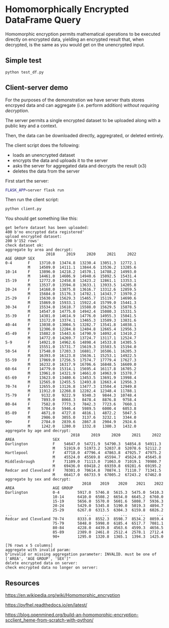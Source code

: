 # Homomorphically Encrypted DataFrame Query

Homomorphic encryption permits mathematical operations to be executed directly on encrypted data, yielding an encrypted result that, when decrypted, is the same as you would get on the unencrypted input.


## Simple test

```
python test_df.py
```

## Client-server demo

For the purposes of the demonstration we have server thats stores encrpyed data and can aggregate (i.e. perform addition) *without requiring decryption*.

The server permits a single encrypted dataset to be uploaded along with a public key and a context.

Then, the data can be downloaded directly, aggregrated, or deleted entirely.

The client script does the following:

- loads an unencrypted dataset
- encrypts the data and uploads it to the server
- asks the server for aggregated data and decrypts the result (x3)
- deletes the data from the server

First start the server:

```bash
FLASK_APP=server flask run
```

Then run the client script:

```bash
python client.py
```

You should get something like this:

```text
get before dataset has been uploaded:
400 b'no encrypted data registered'
upload encrypted dataset:
200 b'152 rows'
check dataset ok:
aggregate by area and decrypt:
                  2018     2019     2020     2021     2022
AGE GROUP SEX
0-4       F    13710.0  13474.8  13230.4  13051.3  12772.1
          M    14509.0  14111.1  13844.6  13536.2  13285.6
10-14     F    13896.0  14218.2  14570.1  14788.2  14993.0
          M    14461.0  14606.9  14940.6  15092.5  15431.4
15-19     F    12772.0  12458.8  12423.2  12861.1  13353.1
          M    13537.0  13594.8  13633.1  13933.5  14205.8
20-24     F    14168.0  13875.8  13616.7  13312.6  12859.5
          M    15684.0  15176.3  14782.1  14343.7  13970.2
25-29     F    15630.0  15629.3  15465.7  15119.7  14690.6
          M    15869.0  15933.1  15922.4  15799.0  15441.3
30-34     F    15534.0  15618.7  15588.0  15629.5  15878.5
          M    14547.0  14775.0  14942.4  15080.3  15331.5
35-39     F    14381.0  14614.9  14776.0  14955.3  15041.5
          M    13172.0  13374.1  13465.3  13589.3  13831.6
40-44     F    13038.0  13004.5  13282.7  13541.8  14038.1
          M    12306.0  12284.8  12404.8  12665.4  12956.3
45-49     F    15882.0  15443.6  14790.9  14092.4  13410.2
          M    14772.0  14269.7  13724.7  13117.1  12524.7
5-9       F    14921.0  14962.6  14898.4  14533.8  14305.5
          M    15551.0  15731.7  15619.3  15503.5  15194.0
50-54     F    17548.0  17203.3  16881.7  16586.1  16205.3
          M    16393.0  16123.8  15636.1  15253.1  14922.5
55-59     F    17069.0  17256.5  17574.7  17779.4  17627.3
          M    16232.0  16317.9  16706.6  16848.5  16609.0
60-64     F    14779.0  15314.1  15695.4  16117.8  16705.2
          M    13961.0  14321.9  14661.0  14963.9  15378.7
65-69     F    13623.0  13480.6  13453.5  13691.9  13998.4
          M    12565.0  12455.5  12493.8  12663.4  12956.3
70-74     F    12655.0  13126.8  13477.3  13504.4  12949.8
          M    11912.0  12268.8  12282.4  12348.4  11788.1
75-79     F     9132.0   9222.9   9340.3   9844.3  10748.4
          M     7893.0   8068.3   8478.4   8876.8   9758.4
80-84     F     7582.0   7773.3   7842.3   7723.6   7660.1
          M     5704.0   5946.4   5989.5   6000.4   6053.8
85-89     F     4671.0   4727.8   4816.1   4872.2   5047.5
          M     2986.0   3055.0   3137.6   3232.1   3344.0
90+       F     2784.0   2839.6   2867.8   2904.9   2924.6
          M     1242.0   1280.0   1332.8   1380.3   1432.0
aggregate by age and decrypt:
                             2018     2019     2020     2021     2022
AREA                 SEX
Darlington           F    54647.0  54721.9  54790.3  54854.8  54911.3
                     M    51919.0  51973.2  52037.8  52078.6  52112.2
Hartlepool           F    47718.0  47796.4  47863.8  47925.7  47975.2
                     M    45524.0  45569.8  45594.7  45624.0  45645.8
Middlesbrough        F    71109.0  71113.0  71063.0  71019.1  70980.7
                     M    69436.0  69418.2  69359.8  69281.6  69195.2
Redcar and Cleveland F    70301.0  70614.8  70874.1  71110.7  71341.5
                     M    66417.0  66733.9  67005.2  67243.2  67462.0
aggregate by sex and decrypt:
                                  2018    2019    2020    2021    2022
AREA                 AGE GROUP
Darlington           0-4        5917.0  5746.8  5615.3  5475.0  5410.3
                     10-14      6410.0  6508.2  6654.0  6645.2  6760.0
                     15-19      5656.0  5570.0  5601.6  5808.7  5936.3
                     20-24      5429.0  5345.8  5190.0  5019.3  4894.7
                     25-29      6267.0  6313.5  6304.3  6159.8  6026.2
...                                ...     ...     ...     ...     ...
Redcar and Cleveland 70-74      8333.0  8552.3  8598.7  8534.2  8059.4
                     75-79      5848.0  5998.0  6185.4  6517.7  7081.1
                     80-84      4228.0  4439.8  4563.6  4599.3  4656.5
                     85-89      2389.0  2461.8  2512.4  2578.1  2712.4
                     90+        1295.0  1320.8  1365.1  1394.3  1425.0

[76 rows x 5 columns]
aggregate with invalid param:
b"invalid or missing aggregation parameter: INVALID. must be one of ['AREA', 'AGE GROUP', 'SEX']"
delete encrypted data on server:
check encrypted data no longer on server:
```

## Resources

https://en.wikipedia.org/wiki/Homomorphic_encryption

https://pyfhel.readthedocs.io/en/latest/

https://blog.openmined.org/build-an-homomorphic-encryption-scclient_heme-from-scratch-with-python/
